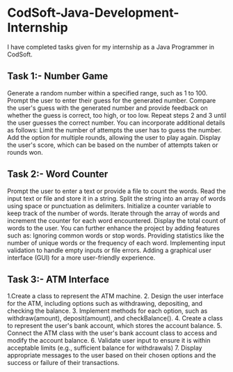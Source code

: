 # CodSoft-Java-Development-Internship
I have completed tasks given for my internship as a Java Programmer in CodSoft.

## Task 1:- Number Game
Generate a random number within a specified range, such as 1 to 100.
Prompt the user to enter their guess for the generated number.
Compare the user's guess with the generated number and provide feedback on whether the guess is correct, too high, or too low.
Repeat steps 2 and 3 until the user guesses the correct number. You can incorporate additional details as follows:
Limit the number of attempts the user has to guess the number.
Add the option for multiple rounds, allowing the user to play again.
Display the user's score, which can be based on the number of attempts taken or rounds won.

## Task 2:- Word Counter
Prompt the user to enter a text or provide a file to count the words.
Read the input text or file and store it in a string.
Split the string into an array of words using space or punctuation as delimiters.
Initialize a counter variable to keep track of the number of words.
Iterate through the array of words and increment the counter for each word encountered.
Display the total count of words to the user. You can further enhance the project by adding features such as:
Ignoring common words or stop words.
Providing statistics like the number of unique words or the frequency of each word.
Implementing input validation to handle empty inputs or file errors.
Adding a graphical user interface (GUI) for a more user-friendly experience.

## Task 3:- ATM Interface 
1.Create a class to represent the ATM machine. 2. Design the user interface for the ATM, including options such as withdrawing, depositing, and checking the balance. 3. Implement methods for each option, such as withdraw(amount), deposit(amount), and checkBalance(). 4. Create a class to represent the user's bank account, which stores the account balance. 5. Connect the ATM class with the user's bank account class to access and modify the account balance. 6. Validate user input to ensure it is within acceptable limits (e.g., sufficient balance for withdrawals) 7. Display appropriate messages to the user based on their chosen options and the success or failure of their transactions.
